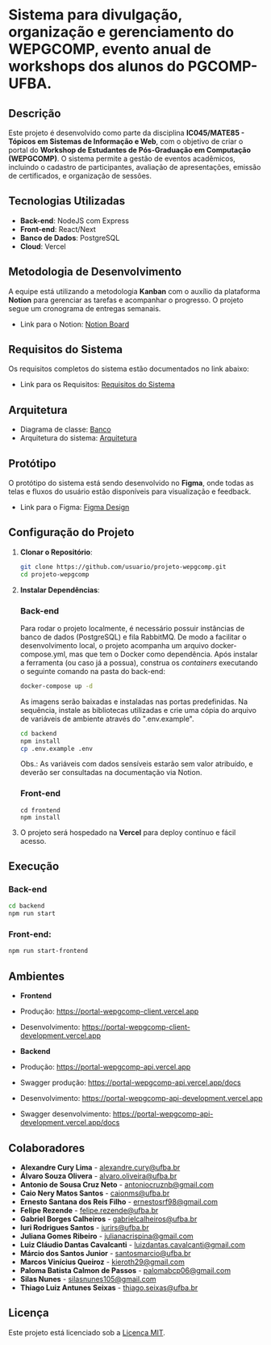 # Sistema para divulgação, organização e gerenciamento do WEPGCOMP, evento anual de workshops dos alunos do PGCOMP-UFBA.

## Descrição

Este projeto é desenvolvido como parte da disciplina **IC045/MATE85 - Tópicos em Sistemas de Informação e Web**, com o objetivo de criar o portal do **Workshop de Estudantes de Pós-Graduação em Computação (WEPGCOMP)**. O sistema permite a gestão de eventos acadêmicos, incluindo o cadastro de participantes, avaliação de apresentações, emissão de certificados, e organização de sessões.

## Tecnologias Utilizadas

- **Back-end**: NodeJS com Express
- **Front-end**: React/Next
- **Banco de Dados**: PostgreSQL
- **Cloud**: Vercel

## Metodologia de Desenvolvimento

A equipe está utilizando a metodologia **Kanban** com o auxílio da plataforma **Notion** para gerenciar as tarefas e acompanhar o progresso. O projeto segue um cronograma de entregas semanais.

- Link para o Notion: <a href="https://www.notion.so/119c125c059980578b0eed38349acd82?v=119c125c059980bf8e95000c9a20dde6" target="_blank">Notion Board</a>

## Requisitos do Sistema

Os requisitos completos do sistema estão documentados no link abaixo:

- Link para os Requisitos: <a href="https://docs.google.com/document/d/199d8fJW4-9MX11Lvd4mdy-Vo0Pyx4ZHa53IuHKbWSn0/edit" target="_blank">Requisitos do Sistema</a>

## Arquitetura

- Diagrama de classe: <a href="https://cdn.discordapp.com/attachments/1293365993137115136/1296668731837120514/DER-WEPGCOMP.drawio.png?ex=6717bd9c&is=67166c1c&hm=9f53e124314a9a84b6f20d8cc89607a0221fe3bfc9968fb3381e2910bb5d6ca5&" target="_blank">Banco</a>
- Arquitetura do sistema: <a href="https://drive.google.com/file/d/10DCdoz47Gm00mArdla0npXITgNYR1KtJ/view" target="_blank">Arquitetura</a>

## Protótipo

O protótipo do sistema está sendo desenvolvido no **Figma**, onde todas as telas e fluxos do usuário estão disponíveis para visualização e feedback.

- Link para o Figma: <a href="https://www.figma.com/design/02Aslfd2qo4q6pjYxSkoYS/Portal-Web-PGCOMP-team-library?node-id=2365-175&node-type=canvas&t=NHVtl7ASVgSDVt2j-0" target="_blank">Figma Design</a>

## Configuração do Projeto

1. **Clonar o Repositório**:
   ```bash
   git clone https://github.com/usuario/projeto-wepgcomp.git
   cd projeto-wepgcomp
   ```
2. **Instalar Dependências**:

   ### Back-end

   Para rodar o projeto localmente, é necessário possuir instâncias de banco de dados (PostgreSQL) e fila RabbitMQ. De modo a facilitar o desenvolvimento local, o projeto acompanha um arquivo docker-compose.yml, mas que tem o Docker como dependência. Após instalar a ferramenta (ou caso já a possua), construa os _containers_ executando o seguinte comando na pasta do back-end:

   ```bash
   docker-compose up -d
   ```

   As imagens serão baixadas e instaladas nas portas predefinidas. Na sequência, instale as bibliotecas utilizadas e crie uma cópia do arquivo de variáveis de ambiente através do ".env.example".

   ```bash
   cd backend
   npm install
   cp .env.example .env
   ```

   Obs.: As variáveis com dados sensíveis estarão sem valor atribuído, e deverão ser consultadas na documentação via Notion.

   ### Front-end

   ```
   cd frontend
   npm install
   ```

3. O projeto será hospedado na **Vercel** para deploy contínuo e fácil acesso.

## Execução

### Back-end

```bash
cd backend
npm run start
```

### **Front-end**:

```bash
npm run start-frontend

```

## Ambientes

- **Frontend**
- Produção: https://portal-wepgcomp-client.vercel.app
- Desenvolvimento: https://portal-wepgcomp-client-development.vercel.app

- **Backend**
- Produção: https://portal-wepgcomp-api.vercel.app
- Swagger produção: https://portal-wepgcomp-api.vercel.app/docs
- Desenvolvimento: https://portal-wepgcomp-api-development.vercel.app
- Swagger desenvolvimento: https://portal-wepgcomp-api-development.vercel.app/docs

## Colaboradores

- **Alexandre Cury Lima** - [alexandre.cury@ufba.br](mailto:alexandre.cury@ufba.br)
- **Álvaro Souza Olivera** - [alvaro.oliveira@ufba.br](mailto:alvaro.oliveira@ufba.br)
- **Antonio de Sousa Cruz Neto** - [antoniocruznb@gmail.com](mailto:antoniocruznb@gmail.com)
- **Caio Nery Matos Santos** - [caionms@ufba.br](mailto:caionms@ufba.br)
- **Ernesto Santana dos Reis Filho** - [ernestosrf98@gmail.com](mailto:ernestosrf98@gmail.com)
- **Felipe Rezende** - [felipe.rezende@ufba.br](mailto:felipe.rezende@ufba.br)
- **Gabriel Borges Calheiros** - [gabrielcalheiros@ufba.br](mailto:gabrielcalheiros@ufba.br)
- **Iuri Rodrigues Santos** - [iurirs@ufba.br](mailto:iurirs@ufba.br)
- **Juliana Gomes Ribeiro** - [julianacrispina@gmail.com](mailto:julianacrispina@gmail.com)
- **Luiz Cláudio Dantas Cavalcanti** - [luizdantas.cavalcanti@gmail.com](mailto:luizdantas.cavalcanti@gmail.com)
- **Márcio dos Santos Junior** - [santosmarcio@ufba.br](mailto:santosmarcio@ufba.br)
- **Marcos Vinícius Queiroz** - [kieroth29@gmail.com](mailto:kieroth29@gmail.com)
- **Paloma Batista Calmon de Passos** - [palomabcp06@gmail.com](mailto:palomabcp06@gmail.com)
- **Silas Nunes** - [silasnunes105@gmail.com](mailto:silasnunes105@gmail.com)
- **Thiago Luiz Antunes Seixas** - [thiago.seixas@ufba.br](mailto:thiago.seixas@ufba.br)

## Licença

Este projeto está licenciado sob a [Licença MIT](LICENSE).
